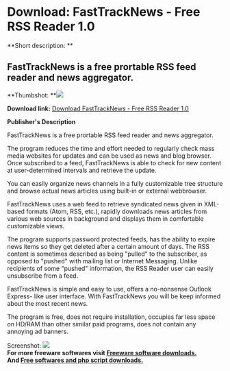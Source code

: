 # Download: FastTrackNews - Free RSS Reader 1.0

**Short description: **

## FastTrackNews is a free prortable RSS feed reader and news aggregator.

  
**Thumbshot: **![](http://www.freewarefiles.com/screenshot/fasttracknews_md.gif)   
  
**Download link:** [Download FastTrackNews - Free RSS Reader 1.0](http://freesoftwares.boysofts.com/FastTrackNews---Free-RSS-Reader_program_26497.html)  
  

**Publisher's Description**  
  

FastTrackNews is a free prortable RSS feed reader and news aggregator.

The program reduces the time and effort needed to regularly check mass media
websites for updates and can be used as news and blog browser. Once subscribed
to a feed, FastTrackNews is able to check for new content at user-determined
intervals and retrieve the update.

You can easily organize news channels in a fully customizable tree structure
and browse actual news articles using built-in or external webbrowser.

FastTrackNews uses a web feed to retrieve syndicated news given in XML-based
formats (Atom, RSS, etc.), rapidly downloads news articles from various web
sources in background and displays them in comfortable customizable views.

The program supports password protected feeds, has the ability to expire news
items so they get deleted after a certain amount of days. The RSS content is
sometimes described as being "pulled" to the subscriber, as opposed to
"pushed" with mailing list or Internet Messaging. Unlike recipients of some
"pushed" information, the RSS Reader user can easily unsubscribe from a feed.

FastTrackNews is simple and easy to use, offers a no-nonsense Outlook Express-
like user interface. With FastTrackNews you will be keep informed about the
most recent news.

The program is free, does not require installation, occupies far less space on
HD/RAM than other similar paid programs, does not contain any annoying ad
banners.

  
  
Screenshot: ![](http://www.freewarefiles.com/screenshot/fasttracknews.gif)  
**For more freeware softwares visit [Freeware software downloads.](http://freesoftwares.boysofts.com/)**   
**And [Free softwares and php script downloads.](http://www.boysofts.com/)**


